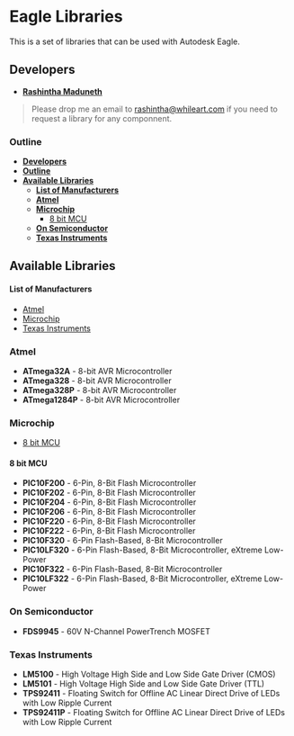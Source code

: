﻿# Eagle Libraries
This is a set of libraries that can be used with Autodesk Eagle.

## Developers
* **[Rashintha Maduneth](https://www.facebook.com/Rashintha)** 
> Please drop me an email to [rashintha@whileart.com](mailto:rashintha@whileart.com) if you need to request a library for any componnent.

### Outline
- **[Developers](#developers)**
- **[Outline](#outline)**
- **[Available Libraries](#available-libraries)**
  - **[List of Manufacturers](#list-of-manufacturers)**
  - **[Atmel](#atmel)**
  - **[Microchip](#microchip)**
    - [8 bit MCU](#8-bit-mcu)
  - **[On Semiconductor](#on-semiconductor)**
  - **[Texas Instruments](#texas-instruments)**

## Available Libraries

#### List of Manufacturers
* [Atmel](#atmel)
* [Microchip](#microchip)
* [Texas Instruments](#texas-instruments)

### Atmel
* **ATmega32A** - 8-bit AVR Microcontroller
* **ATmega328** - 8-bit AVR Microcontroller
* **ATmega328P** - 8-bit AVR Microcontroller
* **ATmega1284P** - 8-bit AVR Microcontroller

### Microchip

* [8 bit MCU](#8-bit-mcu)

#### 8 bit MCU

* **PIC10F200** - 6-Pin, 8-Bit Flash Microcontroller
* **PIC10F202** - 6-Pin, 8-Bit Flash Microcontroller
* **PIC10F204** - 6-Pin, 8-Bit Flash Microcontroller
* **PIC10F206** - 6-Pin, 8-Bit Flash Microcontroller
* **PIC10F220** - 6-Pin, 8-Bit Flash Microcontroller
* **PIC10F222** - 6-Pin, 8-Bit Flash Microcontroller
* **PIC10F320** - 6-Pin Flash-Based, 8-Bit Microcontroller
* **PIC10LF320** - 6-Pin Flash-Based, 8-Bit Microcontroller, eXtreme Low-Power
* **PIC10F322** - 6-Pin Flash-Based, 8-Bit Microcontroller
* **PIC10LF322** - 6-Pin Flash-Based, 8-Bit Microcontroller, eXtreme Low-Power

### On Semiconductor

* **FDS9945** - 60V N-Channel PowerTrench MOSFET

### Texas Instruments
* **LM5100** - High Voltage High Side and Low Side Gate Driver (CMOS)
* **LM5101** - High Voltage High Side and Low Side Gate Driver (TTL)
* **TPS92411** - Floating Switch for Offline AC Linear Direct Drive of LEDs with Low Ripple Current
* **TPS92411P** - Floating Switch for Offline AC Linear Direct Drive of LEDs with Low Ripple Current